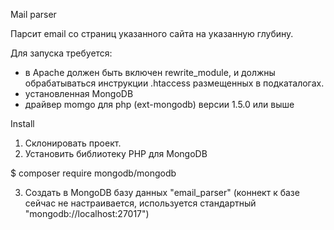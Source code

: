 Mail parser

Парсит email со страниц указанного сайта на указанную глубину.

Для запуска требуется:
- в Apache должен быть включен rewrite_module, и должны обрабатываться инструкции .htaccess размещенных в подкаталогах.
- установленная MongoDB
- драйвер momgo для php (ext-mongodb) версии 1.5.0 или выше


Install
1. Склонировать проект.
2. Установить библиотеку PHP для MongoDB 

$ composer require mongodb/mongodb

3. Создать в MongoDB базу данных "email_parser"
(коннект к базе сейчас не настраивается, используется стандартный "mongodb://localhost:27017")
